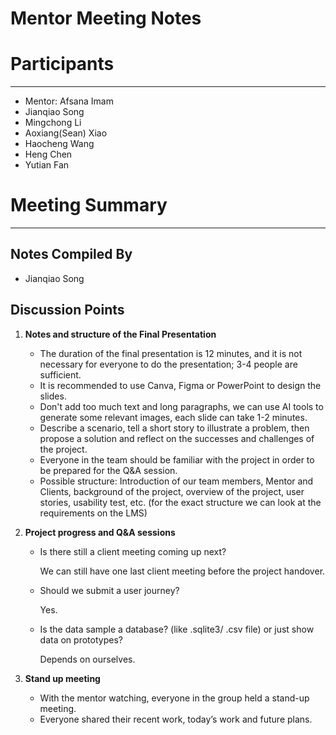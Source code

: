 # Mentor Meeting Notes

# Participants

---

- Mentor: Afsana Imam
- Jianqiao Song
- Mingchong Li
- Aoxiang(Sean) Xiao
- Haocheng Wang
- Heng Chen
- Yutian Fan

# Meeting Summary

---

## Notes Compiled By

- Jianqiao Song

## Discussion Points

1. **Notes and structure of the Final Presentation**
    - The duration of the final presentation is 12 minutes, and it is not necessary for everyone to do the presentation; 3-4 people are sufficient.
    - It is recommended to use Canva, Figma or PowerPoint to design the slides.
    - Don't add too much text and long paragraphs, we can use AI tools to generate some relevant images, each slide can take 1-2 minutes.
    - Describe a scenario, tell a short story to illustrate a problem, then propose a solution and reflect on the successes and challenges of the project.
    - Everyone in the team should be familiar with the project in order to be prepared for the Q&A session.
    - Possible structure: Introduction of our team members, Mentor and Clients, background of the project, overview of the project, user stories, usability test, etc. (for the exact structure we can look at the requirements on the LMS)
2. **Project progress and Q&A sessions**
    - Is there still a client meeting coming up next?
        
        We can still have one last client meeting before the project handover.
        
    - Should we submit a user journey?
        
        Yes.
        
    - Is the data sample a database? (like .sqlite3/ .csv file) or just show data on prototypes?
        
        Depends on ourselves.
        
3. **Stand up meeting**
    - With the mentor watching, everyone in the group held a stand-up meeting.
    - Everyone shared their recent work, today’s work and future plans.